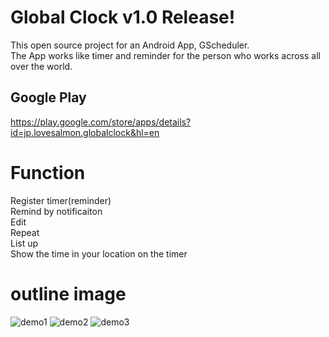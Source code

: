 # Global Clock v1.0 Release!
This open source project for an Android App, GScheduler.<br>
The App works like timer and reminder for the person who works across all over the world.


## Google Play
https://play.google.com/store/apps/details?id=jp.lovesalmon.globalclock&hl=en


# Function
Register timer(reminder)<br>
Remind by notificaiton<br>
Edit<br>
Repeat<br>
List up<br>
Show the time in your location on the timer

# outline image

![demo1](https://lh3.googleusercontent.com/JA1gehQBZXVhIai2CGJjRK7Q1gtjCOgelUYnutrqEKDvIXz9evVJPgzInm5CV04nD42p=h900) ![demo2](https://lh3.googleusercontent.com/MSyha2dV5Xr4oxTp_hi8OhveczVp4yzi6W5hZ_xxlk3UoWTApYdNDom43BvbwkQZGOx7=h900) ![demo3](https://lh3.googleusercontent.com/tWClmmW3fNvvxxtrRGJKWquJDYJ3vWaVHmSIe1U0iIAJoqT1mwB_9P8rrMQKdZvkIyM=h900)

